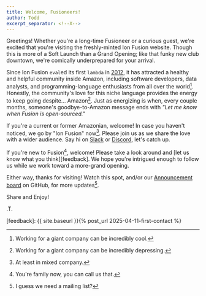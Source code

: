 ```yaml
---
title: Welcome, Fusioneers!
author: Todd
excerpt_separator: <!--X-->
---
```


Greetings!  Whether you're a long-time Fusioneer or a curious guest, we're excited that you're
visiting the freshly-minted Ion Fusion website. <!--X-->
Though this is more of a Soft Launch than a Grand Opening;
like that funky new club downtown, we're comically underprepared for your arrival.

Since Ion Fusion `eval`ed its first `lambda` in [2012][first], it has attracted a healthy and
helpful community inside Amazon, including software developers, data analysts, and 
programming-language enthusiasts from all over the world[^good].
Honestly, the community's love for this niche language provides the energy to keep going despite...
Amazon[^bad].
Just as energizing is when, every couple months, someone's goodbye-to-Amazon message ends with
_"Let me know when Fusion is open-sourced."_

[first]: https://github.com/ion-fusion/fusion-java/commit/0b5baa36255aaeee13699a076a506ee42d47a98d
[^good]: Working for a giant company can be incredibly cool.
[^bad]:  Working for a giant company can be incredibly depressing.


If you're a current or former Amazonian, welcome!
In case you haven't noticed, we go by "Ion Fusion" now[^mix].
Please join us as we share the love with a wider audience. Say hi on [Slack][] or [Discord][], 
let's catch up.

[^mix]: At least in mixed company.

If you're new to Fusion[^fam], welcome!
Please take a look around and [let us know what you think][feedback].
We hope you're intrigued enough to follow us while we work toward a more-grand opening.

[^fam]: You're family now, you can call us that.

Either way, thanks for visiting!
Watch this spot, and/or our [Announcement board][announce] on GitHub, for more updates[^list].

[^list]: I guess we need a mailing list?

Share and Enjoy!

.T.

[announce]:  https://github.com/orgs/ion-fusion/discussions/categories/announcements
[discord]:   https://discord.gg/8pCSR7EyU9
[slack]:     https://join.slack.com/t/ion-fusion/shared_invite/zt-2y0jr8vh2-bZLa66hdyZ3ykHcgOcYkcA
[feedback]:  {{ site.baseurl }}{% post_url 2025-04-11-first-contact %}
